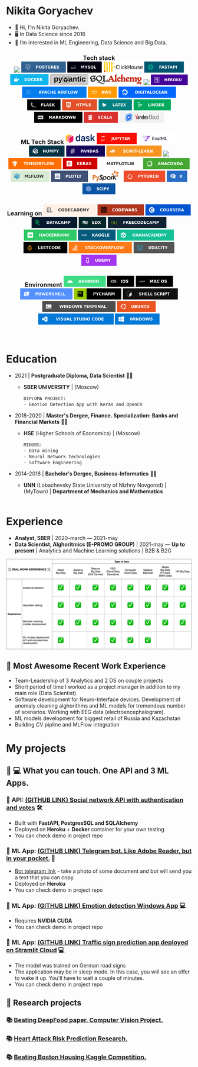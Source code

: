 Nikita Goryachev
============
- 👋 Hi, I’m Nikita Goryachev.
- :desktop_computer: In Data Science since 2016
- 👀 I’m interested in ML Engineering, Data Science and Big Data.


<h3 align="center">
  Tech stack
  <br>
    <img src="https://img.shields.io/badge/python-3670A0?style=for-the-badge&logo=python&logoColor=ffdd54" height="30">
    <img src="https://raw.githubusercontent.com/boramorka/usercontent/4747733b63d843a80f861cc51bf58fcf8586dd82/shields.io/postgres.svg" height="30">
    <img src="https://raw.githubusercontent.com/boramorka/usercontent/a35e7cda4fdf6752e10506954a3a79a15bd7beab/boramorka/mysql.svg" height="30">
    <img src="https://github.com/boramorka/usercontent/blob/main/boramorka/clickhouse.png?raw=true" height="30">
    <img src="https://raw.githubusercontent.com/boramorka/usercontent/4747733b63d843a80f861cc51bf58fcf8586dd82/shields.io/fastapi.svg" height="30">
    <img src="https://raw.githubusercontent.com/boramorka/usercontent/4747733b63d843a80f861cc51bf58fcf8586dd82/shields.io/docker.svg" height="30">
    <img src="https://github.com/boramorka/usercontent/blob/main/API_dev/pydantic.png?raw=true" height="30">
    <img src="https://github.com/boramorka/usercontent/blob/main/API_dev/sqlalchemy.png?raw=true" height="30">
    <img src="https://img.shields.io/badge/github-%23121011.svg?style=for-the-badge&logo=github&logoColor=green" height="30">
    <img src="https://raw.githubusercontent.com/boramorka/usercontent/aad4d15178483720bcc0562617c86a7c84a7d257/shields.io/heroku.svg" width="100">
    <img src="https://raw.githubusercontent.com/boramorka/usercontent/e73616392f6996bccd8ec58974885119894890c2/boramorka/airflow.svg" height="30">
    <img src="https://raw.githubusercontent.com/boramorka/usercontent/a35e7cda4fdf6752e10506954a3a79a15bd7beab/boramorka/aws.svg" height="30">
    <img src="https://raw.githubusercontent.com/boramorka/usercontent/a35e7cda4fdf6752e10506954a3a79a15bd7beab/boramorka/digitalocean.svg" height="30">
    <img src="https://raw.githubusercontent.com/boramorka/usercontent/a35e7cda4fdf6752e10506954a3a79a15bd7beab/boramorka/flask.svg" height="30">
    <img src="https://raw.githubusercontent.com/boramorka/usercontent/a35e7cda4fdf6752e10506954a3a79a15bd7beab/boramorka/html.svg" height="30">
    <img src="https://raw.githubusercontent.com/boramorka/usercontent/a35e7cda4fdf6752e10506954a3a79a15bd7beab/boramorka/latex.svg" height="30">
    <img src="https://raw.githubusercontent.com/boramorka/usercontent/a35e7cda4fdf6752e10506954a3a79a15bd7beab/boramorka/linode.svg" height="30">
    <img src="https://raw.githubusercontent.com/boramorka/usercontent/a35e7cda4fdf6752e10506954a3a79a15bd7beab/boramorka/markdown.svg" height="30">
    <img src="https://raw.githubusercontent.com/boramorka/usercontent/a35e7cda4fdf6752e10506954a3a79a15bd7beab/boramorka/scala.svg" height="30">
    <img src="https://github.com/boramorka/usercontent/blob/main/boramorka/yandex%20cloud.png?raw=true" height="30">
</h3>

<h3 align="center">
  ML Tech Stack

  <img src="https://github.com/boramorka/usercontent/blob/main/boramorka/dask.png?raw=true" height="30">
  <img src="https://raw.githubusercontent.com/boramorka/usercontent/a35e7cda4fdf6752e10506954a3a79a15bd7beab/boramorka/jupyter.svg" height="30">
  <img src="https://github.com/boramorka/usercontent/blob/main/heart-risk/EvalML.png?raw=true" height="30">
    <img src="https://raw.githubusercontent.com/boramorka/usercontent/aad4d15178483720bcc0562617c86a7c84a7d257/shields.io/numpy.svg" height="30">
    <img src="https://raw.githubusercontent.com/boramorka/usercontent/aad4d15178483720bcc0562617c86a7c84a7d257/shields.io/pandas.svg" height="30">
    <img src="https://raw.githubusercontent.com/boramorka/usercontent/aad4d15178483720bcc0562617c86a7c84a7d257/shields.io/scikit-learn.svg" height="30">
    <img src="https://img.shields.io/badge/opencv-%23white.svg?style=for-the-badge&logo=opencv&logoColor=white" height="30">
    <img src="https://raw.githubusercontent.com/boramorka/usercontent/aad4d15178483720bcc0562617c86a7c84a7d257/shields.io/tensorflow.svg" height="30">
    <img src="https://raw.githubusercontent.com/boramorka/usercontent/aad4d15178483720bcc0562617c86a7c84a7d257/shields.io/keras.svg" height="30">
    <img src="https://raw.githubusercontent.com/boramorka/usercontent/aad4d15178483720bcc0562617c86a7c84a7d257/shields.io/matplotlib.svg" height="30">
    <img src="https://raw.githubusercontent.com/boramorka/usercontent/a35e7cda4fdf6752e10506954a3a79a15bd7beab/boramorka/anaconda.svg" height="30">
  <img src="https://raw.githubusercontent.com/boramorka/usercontent/a35e7cda4fdf6752e10506954a3a79a15bd7beab/boramorka/mlflow.svg" height="30">
  <img src="https://raw.githubusercontent.com/boramorka/usercontent/a35e7cda4fdf6752e10506954a3a79a15bd7beab/boramorka/plotly.svg" height="30">
  <img src="https://github.com/boramorka/usercontent/blob/main/boramorka/pyspark.png?raw=true" height="30">
  <img src="https://raw.githubusercontent.com/boramorka/usercontent/a35e7cda4fdf6752e10506954a3a79a15bd7beab/boramorka/pytorch.svg" height="30">
  <img src="https://raw.githubusercontent.com/boramorka/usercontent/a35e7cda4fdf6752e10506954a3a79a15bd7beab/boramorka/r.svg" height="30">
  <img src="https://raw.githubusercontent.com/boramorka/usercontent/a35e7cda4fdf6752e10506954a3a79a15bd7beab/boramorka/scipy.svg" height="30">
  <br>

<h3 align="center">
  Learning on

  <img src="https://raw.githubusercontent.com/boramorka/usercontent/a35e7cda4fdf6752e10506954a3a79a15bd7beab/boramorka/learn/codeacademy.svg" height="30">
  <img src="https://raw.githubusercontent.com/boramorka/usercontent/a35e7cda4fdf6752e10506954a3a79a15bd7beab/boramorka/learn/codewars.svg" height="30">
  <img src="https://raw.githubusercontent.com/boramorka/usercontent/a35e7cda4fdf6752e10506954a3a79a15bd7beab/boramorka/learn/crs.svg" height="30">
  <img src="https://raw.githubusercontent.com/boramorka/usercontent/a35e7cda4fdf6752e10506954a3a79a15bd7beab/boramorka/learn/datacamp.svg" height="30">
  <img src="https://raw.githubusercontent.com/boramorka/usercontent/a35e7cda4fdf6752e10506954a3a79a15bd7beab/boramorka/learn/edx.svg" height="30">
  <img src="https://raw.githubusercontent.com/boramorka/usercontent/a35e7cda4fdf6752e10506954a3a79a15bd7beab/boramorka/learn/freecodecamp.svg" height="30">
  <img src="https://raw.githubusercontent.com/boramorka/usercontent/a35e7cda4fdf6752e10506954a3a79a15bd7beab/boramorka/learn/hackerrank.svg" height="30">
  <img src="https://raw.githubusercontent.com/boramorka/usercontent/a35e7cda4fdf6752e10506954a3a79a15bd7beab/boramorka/learn/kaggle.svg" height="30">
  <img src="https://raw.githubusercontent.com/boramorka/usercontent/a35e7cda4fdf6752e10506954a3a79a15bd7beab/boramorka/learn/khan.svg" height="30">
  <img src="https://raw.githubusercontent.com/boramorka/usercontent/a35e7cda4fdf6752e10506954a3a79a15bd7beab/boramorka/learn/leetcode.svg" height="30">
  <img src="https://raw.githubusercontent.com/boramorka/usercontent/a35e7cda4fdf6752e10506954a3a79a15bd7beab/boramorka/learn/stackoverflow.svg" height="30">
  <img src="https://raw.githubusercontent.com/boramorka/usercontent/a35e7cda4fdf6752e10506954a3a79a15bd7beab/boramorka/learn/udacity.svg" height="30">
  <img src="https://raw.githubusercontent.com/boramorka/usercontent/a35e7cda4fdf6752e10506954a3a79a15bd7beab/boramorka/learn/udemy.svg" height="30">
  <br>

<h3 align="center">
  Environment

  <img src="https://raw.githubusercontent.com/boramorka/usercontent/a35e7cda4fdf6752e10506954a3a79a15bd7beab/boramorka/android.svg" height="30">
  <img src="https://raw.githubusercontent.com/boramorka/usercontent/a35e7cda4fdf6752e10506954a3a79a15bd7beab/boramorka/ios.svg" height="30">
  <img src="https://raw.githubusercontent.com/boramorka/usercontent/a35e7cda4fdf6752e10506954a3a79a15bd7beab/boramorka/macos.svg" height="30">
  <img src="https://raw.githubusercontent.com/boramorka/usercontent/a35e7cda4fdf6752e10506954a3a79a15bd7beab/boramorka/powershell.svg" height="30">
  <img src="https://raw.githubusercontent.com/boramorka/usercontent/a35e7cda4fdf6752e10506954a3a79a15bd7beab/boramorka/pycharm.svg" height="30">
  <img src="https://raw.githubusercontent.com/boramorka/usercontent/a35e7cda4fdf6752e10506954a3a79a15bd7beab/boramorka/shell.svg" height="30">
  <img src="https://raw.githubusercontent.com/boramorka/usercontent/a35e7cda4fdf6752e10506954a3a79a15bd7beab/boramorka/terminal.svg" height="30">
  <img src="https://raw.githubusercontent.com/boramorka/usercontent/a35e7cda4fdf6752e10506954a3a79a15bd7beab/boramorka/ubuntu.svg" height="30">
  <img src="https://raw.githubusercontent.com/boramorka/usercontent/a35e7cda4fdf6752e10506954a3a79a15bd7beab/boramorka/vscode.svg" height="30">
  <img src="https://raw.githubusercontent.com/boramorka/usercontent/a35e7cda4fdf6752e10506954a3a79a15bd7beab/boramorka/windows.svg" height="30">
  <br>

</h3>

<br>

# Education

- 2021 | **Postgraduate Diploma, Data Scientist** :man_student:
  - **SBER UNIVERSITY**  | (Moscow) 
    ```
    DIPLOMA PROJECT:
    - Emotion Detection App with Keras and OpenCV
    ```

- 2018-2020 | **Master's Dergee, Finance. Specialization: Banks and Financial Markets** :man_student:
  - **HSE** (Higher Schools of Economics)  | (Moscow) 
    ```
    MINORS:
    - Data mining
    - Neural Network technologies
    - Software Engineering
    ```

- 2014-2018 | **Bachelor's Dergee, Business-Informatics** :man_student:
  - **UNN** (Lobachevsky State University of Nizhny Novgorod)  | (MyTown) | **Department of Mechanics and Mathematics**
  <br><br>

# Experience


- **Analyst, SBER** | 2020-march — 2021-may 
- **Data Scientist, Alghoritmics (E-PROMO GROUP)** | 2021-may — **Up to present** | Analytics and Machine Learning solutions | B2B & B2G 
  
![table](https://github.com/boramorka/usercontent/blob/main/boramorka/Data%20experience%20table.png?raw=true)

## :construction_worker: Most Awesome Recent Work Experience

* Team-Leadership of 3 Analytics and 2 DS on couple projects
* Short period of time I worked as a project manager in addition to my main role (Data Scientist)
* Software development for Neuro-Interface devices. Development of anomaly cleaning alghorithms and ML models for tremendous number of scenarios. Working with EEG data (electroencephalogram).
* ML models development for biggest retail of Russia and Kazachstan
* Building CV pipline and MLFlow integration


# My projects

## :iphone: :computer: What you can touch. One API and 3 ML Apps.

### :diamond_shape_with_a_dot_inside: **API:** [(GITHUB LINK) Social network API with authentication and votes](https://github.com/boramorka/API_dev) :hammer_and_wrench:
- Built with **FastAPI, PostgresSQL and SQLAlchemy**
- Deployed on **Heroku** + **Docker** container for your own testing
- You can check demo in project repo

### :large_blue_diamond: **ML App:** [(GITHUB LINK) Telegram bot. Like Adobe Reader, but in your pocket.](https://github.com/boramorka/text-extraction-app) :iphone:
- [Bot telegram link](https://t.me/boramorka_text_extraction_bot) - take a photo of some document and bot will send you a text that you can copy.
- Deployed on **Heroku**
- You can check demo in project repo

### :large_blue_diamond: **ML App:** [(GITHUB LINK) Emotion detection Windows App](https://github.com/boramorka/Emotion_detection_v1) :computer:
- Requires **NVIDIA CUDA**
- You can check demo in project repo

### :large_blue_diamond: **ML App:** [(GITHUB LINK) Traffic sign prediction app deployed on Stramlit Cloud](https://github.com/boramorka/Traffic-sign-prediction-app_1) :computer:
- The model was trained on German road signs
- The application may be in sleep mode. In this case, you will see an offer to wake it up. You'll have to wait a couple of minutes.
- You can check demo in project repo

## :page_with_curl: Research projects

### :books: [Beating DeepFood paper. Computer Vision Project.](https://github.com/boramorka/beating-deepfood-paper)
### :books: [Heart Attack Risk Prediction Research.](https://github.com/boramorka/Heart-Attack-Risk-Prediction-Research-AutoML)
### :books: [Beating Boston Housing Kaggle Competition.](https://github.com/boramorka/beating-boston-housing)
